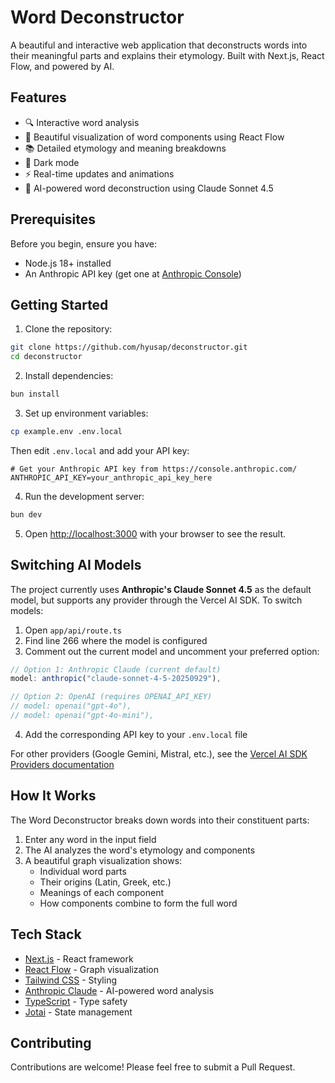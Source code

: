 # Word Deconstructor

A beautiful and interactive web application that deconstructs words into their meaningful parts and explains their etymology. Built with Next.js, React Flow, and powered by AI.

## Features

- 🔍 Interactive word analysis
- 🌳 Beautiful visualization of word components using React Flow
- 📚 Detailed etymology and meaning breakdowns
- 🎨 Dark mode
- ⚡ Real-time updates and animations
- 🧠 AI-powered word deconstruction using Claude Sonnet 4.5

## Prerequisites

Before you begin, ensure you have:

- Node.js 18+ installed
- An Anthropic API key (get one at [Anthropic Console](https://console.anthropic.com/))

## Getting Started

1. Clone the repository:

```bash
git clone https://github.com/hyusap/deconstructor.git
cd deconstructor
```

2. Install dependencies:

```bash
bun install
```

3. Set up environment variables:

```bash
cp example.env .env.local
```

Then edit `.env.local` and add your API key:
```env
# Get your Anthropic API key from https://console.anthropic.com/
ANTHROPIC_API_KEY=your_anthropic_api_key_here
```


4. Run the development server:

```bash
bun dev
```

5. Open [http://localhost:3000](http://localhost:3000) with your browser to see the result.

## Switching AI Models

The project currently uses **Anthropic's Claude Sonnet 4.5** as the default model, but supports any provider through the Vercel AI SDK. To switch models:

1. Open `app/api/route.ts`
2. Find line 266 where the model is configured
3. Comment out the current model and uncomment your preferred option:

```typescript
// Option 1: Anthropic Claude (current default)
model: anthropic("claude-sonnet-4-5-20250929"),

// Option 2: OpenAI (requires OPENAI_API_KEY)
// model: openai("gpt-4o"),
// model: openai("gpt-4o-mini"),
```

4. Add the corresponding API key to your `.env.local` file

For other providers (Google Gemini, Mistral, etc.), see the [Vercel AI SDK Providers documentation](https://ai-sdk.dev/docs/foundations/providers-and-models)

## How It Works

The Word Deconstructor breaks down words into their constituent parts:

1. Enter any word in the input field
2. The AI analyzes the word's etymology and components
3. A beautiful graph visualization shows:
   - Individual word parts
   - Their origins (Latin, Greek, etc.)
   - Meanings of each component
   - How components combine to form the full word

## Tech Stack

- [Next.js](https://nextjs.org/) - React framework
- [React Flow](https://reactflow.dev/) - Graph visualization
- [Tailwind CSS](https://tailwindcss.com/) - Styling
- [Anthropic Claude](https://www.anthropic.com/) - AI-powered word analysis
- [TypeScript](https://www.typescriptlang.org/) - Type safety
- [Jotai](https://jotai.org/) - State management

## Contributing

Contributions are welcome! Please feel free to submit a Pull Request.
